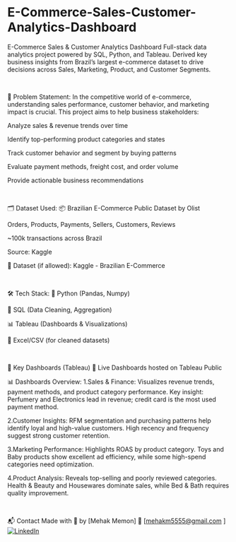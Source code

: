 # E-Commerce-Sales-Customer-Analytics-Dashboard

E-Commerce Sales & Customer Analytics Dashboard
Full-stack data analytics project powered by SQL, Python, and Tableau. Derived key business insights from Brazil’s largest e-commerce dataset to drive decisions across Sales, Marketing, Product, and Customer Segments.

 

🧠 Problem Statement:
In the competitive world of e-commerce, understanding sales performance, customer behavior, and marketing impact is crucial. This project aims to help business stakeholders:

Analyze sales & revenue trends over time

Identify top-performing product categories and states

Track customer behavior and segment by buying patterns

Evaluate payment methods, freight cost, and order volume

Provide actionable business recommendations

 

🗂️ Dataset Used:
📦 Brazilian E-Commerce Public Dataset by Olist

Orders, Products, Payments, Sellers, Customers, Reviews

~100k transactions across Brazil

Source: Kaggle

🔗 Dataset (if allowed): Kaggle - Brazilian E-Commerce

 

🛠 Tech Stack:
🐍 Python (Pandas, Numpy)

🧮 SQL (Data Cleaning, Aggregation)

📊 Tableau (Dashboards & Visualizations)

📁 Excel/CSV (for cleaned datasets)

 

📌 Key Dashboards (Tableau)
🔗 Live Dashboards hosted on Tableau Public

📊 Dashboards Overview:
1.Sales & Finance:
Visualizes revenue trends, payment methods, and product category performance. Key insight: Perfumery and Electronics lead in revenue; credit card is the most used payment method.

2.Customer Insights:
RFM segmentation and purchasing patterns help identify loyal and high-value customers. High recency and frequency suggest strong customer retention.

3.Marketing Performance:
Highlights ROAS by product category. Toys and Baby products show excellent ad efficiency, while some high-spend categories need optimization.

4.Product Analysis:
Reveals top-selling and poorly reviewed categories. Health & Beauty and Housewares dominate sales, while Bed & Bath requires quality improvement.

 

📬 Contact
Made with 💙 by [Mehak Memon]
📧 [mehakm5555@gmail.com ]
[![LinkedIn](https://img.shields.io/badge/LinkedIn-Mehak%20Memon-blue?style=flat&logo=linkedin)](https://www.linkedin.com/in/mehak-memon/)
